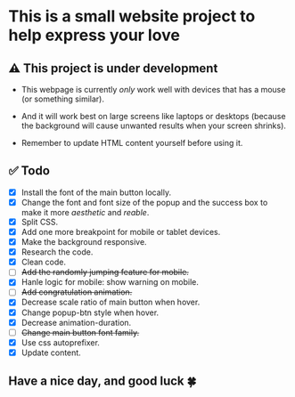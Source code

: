 # This is a small website project to help express your love

## ⚠️ This project is under development

- This webpage is currently _only_ work well with devices that has a mouse (or something similar).

- And it will work best on large screens like laptops or desktops (because the background will cause unwanted results when your screen shrinks).

- Remember to update HTML content yourself before using it.

## ✅ Todo

- [x] Install the font of the main button locally.
- [x] Change the font and font size of the popup and the success box to make it more _aesthetic_ and _reable_.
- [x] Split CSS.
- [x] Add one more breakpoint for mobile or tablet devices.
- [x] Make the background responsive.
- [x] Research the code.
- [x] Clean code.
- [ ] ~~Add the randomly jumping feature for mobile.~~
- [x] Hanle logic for mobile: show warning on mobile.
- [ ] ~~Add congratulation animation.~~
- [x] Decrease scale ratio of main button when hover.
- [x] Change popup-btn style when hover.
- [x] Decrease animation-duration.
- [ ] ~~Change main button font family.~~
- [x] Use css autoprefixer.
- [x] Update content.

## Have a nice day, and good luck 🍀
